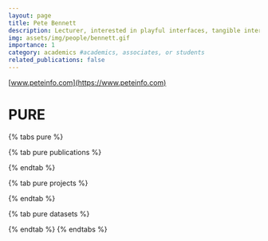 ```yaml
---
layout: page
title: Pete Bennett
description: Lecturer, interested in playful interfaces, tangible interaction and generative music.
img: assets/img/people/bennett.gif
importance: 1
category: academics #academics, associates, or students
related_publications: false
---
```


[www.peteinfo.com](https://www.peteinfo.com)

# PURE

{% tabs pure %}

{% tab pure publications %}

<script src="//rss.bloople.net/?url=https%3A%2F%2Fresearch-information.bris.ac.uk%2Fen%2Fpersons%2Fpeter-d-bennett%2Fpublications%2F%3Fformat%3Drss&detail=-1&showtitle=false&type=js"></script>

{% endtab %}

{% tab pure projects %}

<script src="//rss.bloople.net/?url=https%3A%2F%2Fresearch-information.bris.ac.uk%2Fen%2Fpersons%2Fpeter-d-bennett%2Fprojects%2F%3Fformat%3Drss&detail=-1&showtitle=false&type=js"></script>

{% endtab %}

{% tab pure datasets %}

<script src="//rss.bloople.net/?url=https%3A%2F%2Fresearch-information.bris.ac.uk%2Fen%2Fpersons%2Fpeter-d-bennett%2Fdatasets%2F%3Fformat%3Drss&detail=-1&showtitle=false&type=js"></script>

{% endtab %}
{% endtabs %}
